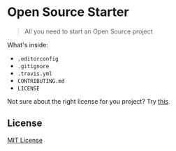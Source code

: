 # Open Source Starter
> All you need to start an Open Source project

What's inside:

* ```.editorconfig```
* ```.gitignore```
* ```.travis.yml```
* ```CONTRIBUTING.md```
* ```LICENSE```

Not sure about the right license for you project? Try [this](http://choosealicense.com/).

## License

[MIT License](http://opensource.org/licenses/MIT)
